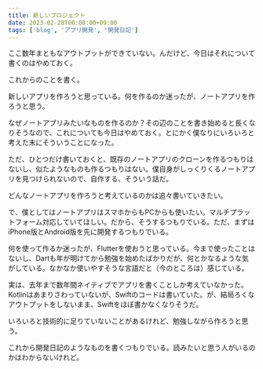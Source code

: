 ```yaml
---
title: 新しいプロジェクト
date: 2023-02-28T00:00:00+09:00
tags: ['blog', 'アプリ開発', '開発日記']
---
```

ここ数年まともなアウトプットができていない。んだけど、今日はそれについて書くのはやめておく。

これからのことを書く。

新しいアプリを作ろうと思っている。何を作るのか迷ったが、ノートアプリを作ろうと思う。

なぜノートアプリみたいなものを作るのか？その辺のことを書き始めると長くなりそうなので、これについても今日はやめておく。とにかく僕なりにいろいろと考えた末にそういうことになった。

ただ、ひとつだけ書いておくと、既存のノートアプリのクローンを作るつもりはないし、似たようなものも作るつもりはない。僕自身がしっくりくるノートアプリを見つけられないので、自作する、そういう話だ。

どんなノートアプリを作ろうと考えているのかは追々書いていきたい。

で、僕としてはノートアプリはスマホからもPCからも使いたい。マルチプラットフォーム対応していてほしい。だから、そうするつもりでいる。ただ、まずはiPhone版とAndroid版を先に開発するつもりでいる。

何を使って作るか迷ったが、Flutterを使おうと思っている。今まで使ったことはないし、Dartも年が明けてから勉強を始めたばかりだが、何とかなるような気がしている。なかなか使いやすそうな言語だと（今のところは）感じている。

実は、去年まで数年間ネイティブでアプリを書くことしか考えていなかった。Kotlinはあまりさわっていないが、Swiftのコードは書いていた。が、結局ろくなアウトプットをしないまま、Swiftをほぼ書かなくなりそうだ。

いろいろと技術的に足りていないことがあるけれど、勉強しながら作ろうと思う。

これから開発日記のようなものを書くつもりでいる。読みたいと思う人がいるのかはわからないけれど。
